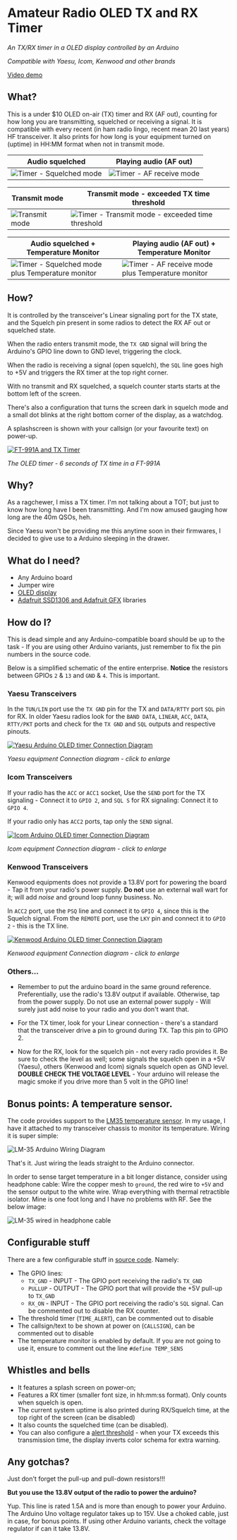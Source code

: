 # Amateur Radio OLED TX and RX Timer
*An TX/RX timer in a OLED display controlled by an Arduino*

*Compatible with Yaesu, Icom, Kenwood and other brands*

[Video demo](https://www.youtube.com/watch?v=AhdzXkJfJBs)

## What?
This is a under $10 OLED on-air (TX) timer and RX (AF out), counting for how long you are transmitting, squelched or receiving a signal. It is compatible with every recent (in ham radio lingo, recent mean 20 last years) HF transceiver. It also prints for how long is your equipment turned on (uptime) in HH:MM format when not in transmit mode.

Audio squelched | Playing audio (AF out)
----------------|-----------------------
![Timer - Squelched mode](https://rf3.org:8443/q/yaesu-timer/timer-squelched.jpg) | ![Timer - AF receive mode](https://rf3.org:8443/q/yaesu-timer/timer-receiving.jpg)

Transmit mode | Transmit mode - exceeded TX time threshold
--------------|-----------------------------
![Transmit mode](https://rf3.org:8443/q/yaesu-timer/timer-transmitting.jpg) | ![Timer - Transmit mode - exceeded time threshold](https://rf3.org:8443/q/yaesu-timer/timer-transmitting-warning.jpg)

Audio squelched + Temperature Monitor | Playing audio (AF out) + Temperature Monitor
----------------|-----------------------
![Timer - Squelched mode plus Temperature monitor](https://rf3.org:8443/q/yaesu-timer/temp-sq.jpg) | ![Timer - AF receive mode plus Temperature monitor](https://rf3.org:8443/q/yaesu-timer/temp-rx.jpg)

## How?
It is controlled by the transceiver's Linear signaling port for the TX state, and the Squelch pin present in some radios to detect the RX AF out or squelched state.

When the radio enters transmit mode, the `TX GND` signal will bring the Arduino's GPIO line down to GND level, triggering the clock.

When the radio is receiving a signal (open squelch), the `SQL` line goes high to +5V and triggers the RX timer at the top right corner.

With no transmit and RX squelched, a squelch counter starts starts at the bottom left of the screen.

There's also a configuration that turns the screen dark in squelch mode and a small dot blinks at the right bottom corner of the display, as a watchdog.

A splashscreen is shown with your callsign (or your favourite text) on power-up.

[![FT-991A and TX Timer](https://rf3.org:8443/q/yaesu-timer/yaesu-ft991a-tx-counter-scaled.jpg)](https://rf3.org:8443/q/yaesu-timer/yaesu-ft991a-tx-counter.jpg)

*The OLED timer - 6 seconds of TX time in a FT-991A*

## Why?

As a ragchewer, I miss a TX timer. I'm not talking about a TOT; but just to know how long have I been transmitting. And I'm now amused gauging how long are the 40m QSOs, heh.

Since Yaesu won't be providing me this anytime soon in their firmwares, I decided to give use to a Arduino sleeping in the drawer.

## What do I need?

* Any Arduino board
* Jumper wire
* [OLED display](https://www.aliexpress.com/item/32819880935.html?spm=a2g0s.9042311.0.0.63724c4drSiqbI)
* [Adafruit SSD1306 and Adafruit GFX](https://youtu.be/Srb6aqnZbME) libraries

## How do I?

This is dead simple and any Arduino-compatible board should be up to the task - If you are using other Arduino variants, just remember to fix the pin numbers in the source code.

Below is a simplified schematic of the entire enterprise. **Notice** the resistors between GPIOs `2` & `13` and `GND` & `4`. This is important.

### Yaesu Transceivers
In the `TUN/LIN` port use the `TX GND` pin for the TX and `DATA/RTTY` port `SQL` pin for RX.
In older Yaesu radios look for the `BAND DATA`, `LINEAR`, `ACC`, `DATA`, `RTTY/PKT` ports and check for the `TX GND` and `SQL` outputs and respective pinouts.


[![Yaesu Arduino OLED timer Connection Diagram](https://rf3.org:8443/q/yaesu-timer/yaesu-arduino-tx-rx-timer-pinout.jpg)](https://rf3.org:8443/q/yaesu-timer/yaesu-arduino-tx-timer-pinout.png)

*Yaesu equipment Connection diagram - click to enlarge*

### Icom Transceivers
If your radio has the `ACC` or `ACC1` socket, Use the `SEND` port for the TX signaling - Connect it to `GPIO 2`, and `SQL S` for RX signaling: Connect it to `GPIO 4`.

If your radio only has `ACC2` ports, tap only the `SEND` signal.

[![Icom Arduino OLED timer Connection Diagram](https://rf3.org:8443/q/yaesu-timer/diagram-icom.jpg)](https://rf3.org:8443/q/yaesu-timer/diagram-icom.png)

*Icom equipment Connection diagram - click to enlarge*

### Kenwood Transceivers
Kenwood equipments does not provide a 13.8V port for powering the board - Tap it from your radio's power supply. **Do not** use an external wall wart for it; will add *noise* and ground loop funny business. No.

 In `ACC2` port, use the `PSQ` line and connect it to `GPIO 4`, since this is the Squelch signal. From the `REMOTE` port, use the `LKY` pin and connect it to `GPIO 2` - this is the TX line.

[![Kenwood Arduino OLED timer Connection Diagram](https://rf3.org:8443/q/yaesu-timer/diagram-kenwood.jpg)](https://rf3.org:8443/q/yaesu-timer/diagram-kenwood.png)

*Kenwood equipment Connection diagram - click to enlarge*

### Others...

* Remember to put the arduino board in the same ground reference. Preferentially, use the radio's 13.8V output if available. Otherwise, tap from the power supply. Do not use an external power supply - Will surely just add noise to your radio and you don't want that.

* For the TX timer, look for your Linear connection - there's a standard that the transceiver drive a pin to ground during TX. Tap this pin to GPIO 2.

* Now for the RX, look for the squelch pin - not every radio provides it. Be sure to check the level as well; some signals the squelch open in a +5V (Yaesu), others (Kenwood and Icom) signals squelch open as GND level. **DOUBLE CHECK THE VOLTAGE LEVEL** - Your arduino will release the magic smoke if you drive more than 5 volt in the GPIO line!

## Bonus points: A temperature sensor.
The code provides support to the [LM35 temperature sensor](https://www.digikey.com/products/en/sensors-transducers/temperature-sensors-analog-and-digital-output/518?FV=-8%7C518&quantity=0&ColumnSort=1000011&page=1&k=lm35&pageSize=25). In my usage, I have it attached to my transceiver chassis to monitor its temperature. Wiring it is super simple:

![LM-35 Arduino Wiring Diagram](https://rf3.org:8443/q/yaesu-timer/arduino-lm35-schema.jpg)

That's it. Just wiring the leads straight to the Arduino connector.

In order to sense target temperature in a bit longer distance, consider using headphone cable: Wire the copper mesh to `ground`, the red wire to `+5V` and the sensor output to the white wire. Wrap everything with thermal retractible isolator. Mine is one foot long and I have no problems with RF. See the below image:

![LM-35 wired in headphone cable](https://rf3.org:8443/q/yaesu-timer/lm-35-cable.jpg)

## Configurable stuff
There are a few configurable stuff in [source code](/yaesu-oled-tx-timer.ino). Namely:

* The GPIO lines:
  * `TX_GND` - INPUT - The GPIO port receiving the radio's `TX_GND`
  * `PULLUP` - OUTPUT - The GPIO port that will provide the +5V pull-up to `TX_GND`
  * `RX_ON` - INPUT - The GPIO port receiving the radio's `SQL` signal. Can be commented out to disable the RX counter.
* The threshold timer (`TIME_ALERT`), can be commented out to disable
* The callsign/text to be shown at power on (`CALLSIGN`), can be commented out to disable
* The temperature monitor is enabled by default. If you are not going to use it, ensure to comment out the line `#define TEMP_SENS`

## Whistles and bells
* It features a splash screen on power-on;
* Features a RX timer (smaller font size, in hh:mm:ss format). Only counts when squelch is open.
* The current system uptime is also printed during RX/Squelch time, at the top right of the screen (can be disabled)
* It also counts the squelched time (can be disabled).
* You can also configure a [alert threshold](https://github.com/rfrht/Yaesu-OLED-TX-Timer/blob/master/yaesu-oled-tx-timer.ino#L19) - when your TX exceeds this transmission time, the display inverts color schema for extra warning.

## Any gotchas?

Just don't forget the pull-up and pull-down resistors!!!

**But you use the 13.8V output of the radio to power the arduino?**

Yup. This line is rated 1.5A and is more than enough to power your Arduino. The Arduino Uno voltage regulator takes up to 15V. Use a choked cable, just in case, for bonus points. If using other Arduino variants, check the voltage regulator if can it take 13.8V.
